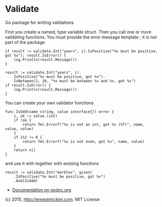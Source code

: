 Validate
========

Go package for writing validations

First you create a named, type variable struct. Then you call one or more validating functions.
You must provide the error message template ; it is not part of the package.

	if result := validate.Int("years", i).IsPositive("%v must be positive, got %v"); result.IsError() {
		log.Println(result.Message())
	}	

	result := validate.Int("years", i).
		IsPositive("%v must be positive, got %v").
		IsBetween(2, 10, "%v must be between %v and %v, got %v")
	if result.IsError() {
		log.Println(result.Message())
	}

You can create your own validator functions

	func IsOdd(name string, value interface{}) error {
		i, ok := value.(int)
		if !ok {
			return fmt.Errorf("%s is not an int, got %v (%T)", name, value, value)
		}
		if i%2 != 0 {
			return fmt.Errorf("%s is not even, got %v", name, value)
		}
		return nil
	}
	
and use it with together with existing functions

	result := validate.Int("marbles", given)
		.IsPositive("%v must be positive, got %v")
		.And(IsOdd)

- [Documentation on godoc.org](http://godoc.org/github.com/emicklei/validate)

(c) 2015, http://ernestmicklei.com. MIT License